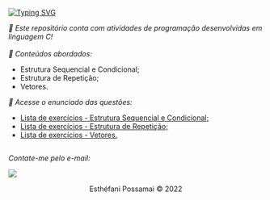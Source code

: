 <div>

[![Typing SVG](https://readme-typing-svg.herokuapp.com?font=Inconsolata&size=30&color=B695C3&lines=Atividades+em+linguagem+C)](https://git.io/typing-svg)
</div>
<div>
  <i>🔭 Este repositório conta com atividades de programação desenvolvidas em linguagem C!</i></div>
  <br/ >
  <i>📌 Conteúdos abordados:</i>
<ul>
  <li>Estrutura Sequencial e Condicional;</li>
  <li>Estrutura de Repetição;</li>
  <li>Vetores.</li>
</ul>
</div>

<div>
  <p><i>📌 Acesse o enunciado das questões:</i></p>
  <ul>
  <li><a href="#">Lista de exercícios - Estrutura Sequencial e Condicional;</a></li>
  <li><a href="#">Lista de exercícios - Estrutura de Repetição;</a></li>
  <li><a href="#">Lista de exercícios - Vetores.</a></li>
</div>

##
  <div>
    <p><i>Contate-me pelo e-mail: </i></p>
    <a href = "mailto: esthefani_possamai@hotmail.com" target="_blank"><img src="https://img.shields.io/badge/-Gmail-%23333?style=for-the-badge&logo=gmail&logoColor=white" target="_blank"></a>
  </div>
  <div align="center">
   <footer>
    <p>Esthéfani Possamai &copy; 2022</p>
   </footer>
   </div>

  
